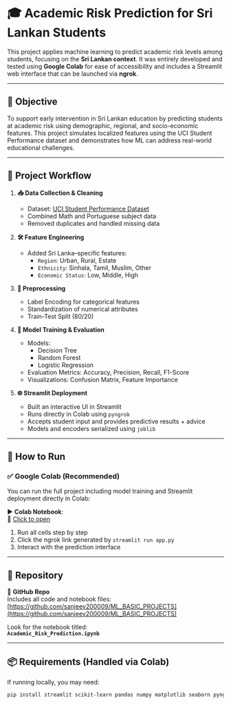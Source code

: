 # 🎓 Academic Risk Prediction for Sri Lankan Students

This project applies machine learning to predict academic risk levels among students, focusing on the **Sri Lankan context**. It was entirely developed and tested using **Google Colab** for ease of accessibility and includes a Streamlit web interface that can be launched via **ngrok**.

---

## 🎯 Objective

To support early intervention in Sri Lankan education by predicting students at academic risk using demographic, regional, and socio-economic features. This project simulates localized features using the UCI Student Performance dataset and demonstrates how ML can address real-world educational challenges.

---

## 🔁 Project Workflow

1. **📥 Data Collection & Cleaning**  
   - Dataset: [UCI Student Performance Dataset](https://archive.ics.uci.edu/ml/datasets/student+performance)  
   - Combined Math and Portuguese subject data  
   - Removed duplicates and handled missing data

2. **🛠️ Feature Engineering**  
   - Added Sri Lanka–specific features:  
     - `Region`: Urban, Rural, Estate  
     - `Ethnicity`: Sinhala, Tamil, Muslim, Other  
     - `Economic Status`: Low, Middle, High  

3. **🔄 Preprocessing**  
   - Label Encoding for categorical features  
   - Standardization of numerical attributes  
   - Train-Test Split (80/20)

4. **🤖 Model Training & Evaluation**  
   - Models:  
     - Decision Tree  
     - Random Forest  
     - Logistic Regression  
   - Evaluation Metrics: Accuracy, Precision, Recall, F1-Score  
   - Visualizations: Confusion Matrix, Feature Importance  

5. **🌐 Streamlit Deployment**  
   - Built an interactive UI in Streamlit  
   - Runs directly in Colab using `pyngrok`  
   - Accepts student input and provides predictive results + advice  
   - Models and encoders serialized using `joblib`

---

## 🚀 How to Run

### ✅ Google Colab (Recommended)
You can run the full project including model training and Streamlit deployment directly in Colab:

▶️ **Colab Notebook**:  
📎 [Click to open](https://colab.research.google.com/drive/1174fg_ja7j92Icz3WlUZzKDMbnZVMux9?usp=sharing)

1. Run all cells step by step  
2. Click the ngrok link generated by `streamlit run app.py`  
3. Interact with the prediction interface

---

## 📂 Repository

🔗 **GitHub Repo**  
Includes all code and notebook files:  
[https://github.com/sanjeev200009/ML_BASIC_PROJECTS](https://github.com/sanjeev200009/ML_BASIC_PROJECTS)

Look for the notebook titled:  
**`Academic_Risk_Prediction.ipynb`**

---

## 📦 Requirements (Handled via Colab)

If running locally, you may need:

```bash
pip install streamlit scikit-learn pandas numpy matplotlib seaborn pyngrok joblib
